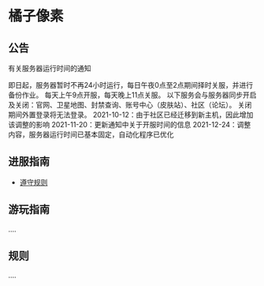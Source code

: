 # 橘子像素


## 公告

有关服务器运行时间的通知

即日起，服务器暂时不再24小时运行，每日午夜0点至2点期间择时关服，并进行备份作业。
每天上午9点开服，每天晚上11点关服。
以下服务会与服务器同步开启及关闭：官网、卫星地图、封禁查询、账号中心（皮肤站）、社区（论坛）。 关闭期间外置登录将无法登录。
2021-10-12：由于社区已经迁移到新主机，因此增加该调整的影响
2021-11-20：更新通知中关于开服时间的信息
2021-12-24：调整内容，服务器运行时间已基本固定，自动化程序已优化


## 进服指南

- [遵守规则](/pages/how-to-join/index.md)

## 游玩指南

....


## 规则

....